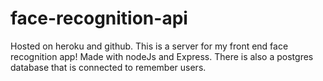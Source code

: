 # face-recognition-api
Hosted on heroku and github.
This is a server for my front end face recognition app! Made with nodeJs and Express. There is also a postgres database that is connected to remember users. 

